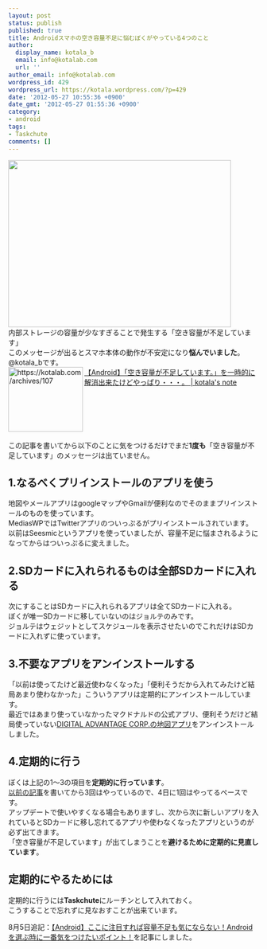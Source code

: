 ```yaml
---
layout: post
status: publish
published: true
title: Androidスマホの空き容量不足に悩むぼくがやっている4つのこと
author:
  display_name: kotala_b
  email: info@kotalab.com
  url: ''
author_email: info@kotalab.com
wordpress_id: 429
wordpress_url: https://kotala.wordpress.com/?p=429
date: '2012-05-27 10:55:36 +0900'
date_gmt: '2012-05-27 01:55:36 +0900'
category:
- android
tags:
- Taskchute
comments: []
---
```

<p><a href="https://kotalab.com/wp-content/uploads/think.jpg" target="_blank"><img src="https://kotalab.com/wp-content/uploads/think.jpg" alt="" title="think" width="448" height="336" class="alignnone size-full wp-image-1329" /></a><br />
内部ストレージの容量が少なすぎることで発生する「空き容量が不足しています」<br />
このメッセージが出るとスマホ本体の動作が不安定になり<strong>悩んでいました</strong>。@kotala_bです。<br />
<a href="https://kotalab.com/android-memorycapacity" target="_blank"><img title="【Android】「空き容量が不足しています。」を一時的に解消出来たけどやっぱり・・・。 | kotala's note" src="https://capture.heartrails.com/150x130?https://kotalab.com/https://kotalab.com/hello-world" alt="https://kotalab.com/archives/107" width="150" height="130" align="left" /></a><a href="https://kotalab.com/android-memorycapacity" title="【Android】「空き容量が不足しています。」を一時的に解消出来たけどやっぱり・・・。" target="_blank">【Android】「空き容量が不足しています。」を一時的に解消出来たけどやっぱり・・・。 | kotala's note</a><br style="clear:both;" /><br />
この記事を書いてから以下のことに気をつけるだけでまだ<strong>1度も</strong>「空き容量が不足しています」のメッセージは出ていません。<br />
<!--more--></p>
<h2>1.なるべくプリインストールのアプリを使う</h2>
<p>地図やメールアプリはgoogleマップやGmailが便利なのでそのままプリインストールのものを使っています。<br />
MediasWPではTwitterアプリのついっぷるがプリインストールされています。<br />
以前はSeesmicというアプリを使っていましたが、容量不足に悩まされるようになってからはついっぷるに変えました。</p>
<h2>2.SDカードに入れられるものは全部SDカードに入れる</h2>
<p>次にすることはSDカードに入れられるアプリは全てSDカードに入れる。<br />
ぼくが唯一SDカードに移していないのはジョルテのみです。<br />
ジョルテはウェジットとしてスケジュールを表示させたいのでこれだけはSDカードに入れずに使っています。</p>
<h2>3.不要なアプリをアンインストールする</h2>
<p>「以前は使ってたけど最近使わなくなった」「便利そうだから入れてみたけど結局あまり使わなかった」こういうアプリは定期的にアンインストールしています。<br />
最近ではあまり使っていなかったマクドナルドの公式アプリ、便利そうだけど結局使っていない<a href="https://play.google.com/store/apps/developer?id=Digital+Advantage+Corp.#?t=W251bGwsbnVsbCxudWxsLDEsImpwLmRfYWR2YW50YWdlLmh5YWtraW5tYXAiXQ.." target="_blank">DIGITAL ADVANTAGE CORP.の地図アプリ</a>をアンインストールしました。</p>
<h2>4.定期的に行う</h2>
<p>ぼくは上記の1～3の項目を<strong>定期的に行っています</strong>。<br />
<a href="https://kotalab.com/android-memoryshortage" target="_blank">以前の記事</a>を書いてから3回はやっているので、4日に1回はやってるペースです。<br />
アップデートで使いやすくなる場合もありますし、次から次に新しいアプリを入れているとSDカードに移し忘れてるアプリや使わなくなったアプリというのが必ず出てきます。<br />
「空き容量が不足しています」が出てしまうことを<strong>避けるために定期的に見直しています</strong>。</p>
<h2>定期的にやるためには</h2>
<p>定期的に行うには<strong>Taskchute</strong>にルーチンとして入れておく。<br />
こうすることで忘れずに見なおすことが出来ています。</p>
<p>8月5日追記：<a href="https://kotalab.com/android-choosepoint" target="_blank">【Android】ここに注目すれば容量不足も気にならない！Androidを選ぶ時に一番気をつけたいポイント！</a>を記事にしました。</p>
